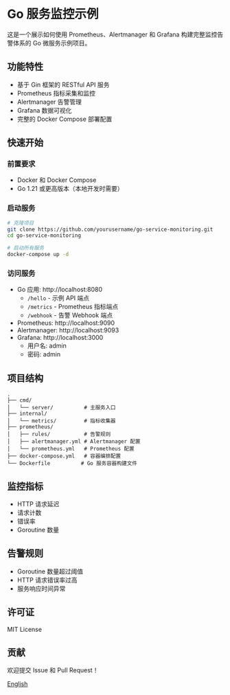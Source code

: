 # Go 服务监控示例

这是一个展示如何使用 Prometheus、Alertmanager 和 Grafana 构建完整监控告警体系的 Go 微服务示例项目。

## 功能特性

- 基于 Gin 框架的 RESTful API 服务
- Prometheus 指标采集和监控
- Alertmanager 告警管理
- Grafana 数据可视化
- 完整的 Docker Compose 部署配置

## 快速开始

### 前置要求

- Docker 和 Docker Compose
- Go 1.21 或更高版本（本地开发时需要）

### 启动服务

```bash
# 克隆项目
git clone https://github.com/yourusername/go-service-monitoring.git
cd go-service-monitoring

# 启动所有服务
docker-compose up -d
```

### 访问服务

- Go 应用: http://localhost:8080
  - `/hello` - 示例 API 端点
  - `/metrics` - Prometheus 指标端点
  - `/webhook` - 告警 Webhook 端点
- Prometheus: http://localhost:9090
- Alertmanager: http://localhost:9093
- Grafana: http://localhost:3000
  - 用户名: admin
  - 密码: admin

## 项目结构

```
.
├── cmd/
│   └── server/          # 主服务入口
├── internal/
│   └── metrics/         # 指标收集器
├── prometheus/
│   ├── rules/           # 告警规则
│   ├── alertmanager.yml # Alertmanager 配置
│   └── prometheus.yml   # Prometheus 配置
├── docker-compose.yml   # 容器编排配置
└── Dockerfile          # Go 服务容器构建文件
```

## 监控指标

- HTTP 请求延迟
- 请求计数
- 错误率
- Goroutine 数量

## 告警规则

- Goroutine 数量超过阈值
- HTTP 请求错误率过高
- 服务响应时间异常

## 许可证

MIT License

## 贡献

欢迎提交 Issue 和 Pull Request！

[English](README.md) 
